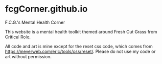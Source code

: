 # fcgCorner.github.io
F.C.G.'s Mental Health Corner

This website is a mental health toolkit themed around Fresh Cut Grass from Critical Role.

All code and art is mine except for the reset css code, which comes from https://meyerweb.com/eric/tools/css/reset/. Please do not use my code or art without permission.
